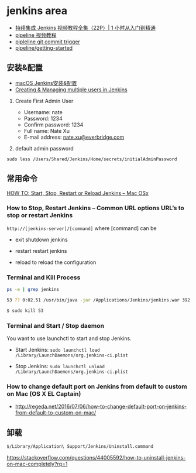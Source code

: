 # jenkins area

- [持续集成 Jenkins 视频教程全集（22P）| 1 小时从入门到精通](https://www.bilibili.com/video/av59639803/)
- [pipeline 视频教程](https://www.bilibili.com/video/av56547404/)
- [pipleline git commit trigger](https://blog.csdn.net/qq_30758629/article/details/93353437)
- [pipeline/getting-started](https://jenkins.io/zh/doc/book/pipeline/getting-started/)

## 安装&配置

- [macOS Jenkins安装&配置](https://www.jianshu.com/p/9dc3b45fbbec)
- [Creating & Managing multiple users in Jenkins](https://medium.com/@anusha.sharma3010/creating-managing-multiple-users-in-jenkins-b68ba7dc0810)

1. Create First Admin User
    - Username: nate
    - Password: 1234
    - Confirm password: 1234
    - Full name: Nate Xu
    - E-mail address: nate.xu@everbridge.com

2. default admin password

```
sudo less /Users/Shared/Jenkins/Home/secrets/initialAdminPassword
```

## 常用命令

[HOW TO: Start, Stop, Restart or Reload Jenkins – Mac OSx](http://damien.co/general/how-to-start-stop-restart-or-reload-jenkins-mac-osx-8022)


### How to Stop, Restart Jenkins – Common URL options URL’s to stop or restart Jenkins

`http://[jenkins-server]/[command]` where [command] can be

- exit shutdown jenkins

- restart restart jenkins

- reload to reload the configuration

### Terminal and Kill Process

```bash
ps -e | grep jenkins

53 ?? 0:02.51 /usr/bin/java -jar /Applications/Jenkins/jenkins.war 392 ttys000 0:00.00 grep jenkins

$ sudo kill 53
```

### Terminal and Start / Stop daemon

You want to use launchctl to start and stop Jenkins.

- Start Jenkins: `sudo launchctl load /Library/LaunchDaemons/org.jenkins-ci.plist`

- Stop Jenkins: `sudo launchctl unload /Library/LaunchDaemons/org.jenkins-ci.plist`

### How to change default port on Jenkins from default to custom on Mac (OS X EL Captain)

- http://regeda.net/2016/07/06/how-to-change-default-port-on-jenkins-from-default-to-custom-on-mac/


## 卸载

```bash
$/Library/Application\ Support/Jenkins/Uninstall.command
```
https://stackoverflow.com/questions/44005592/how-to-uninstall-jenkins-on-mac-completely?rq=1
